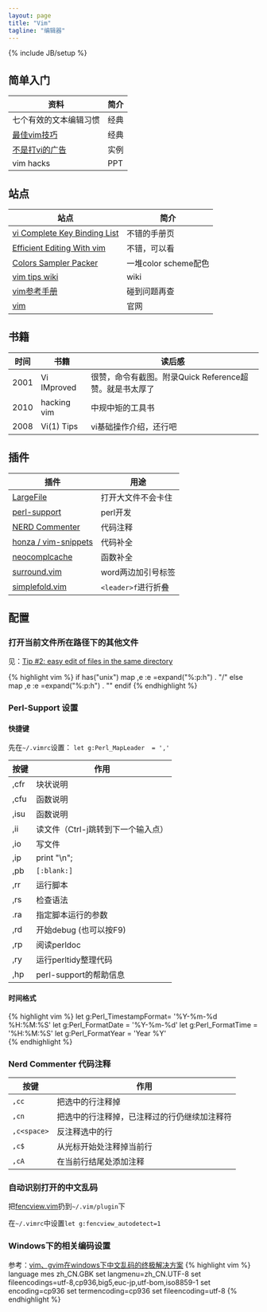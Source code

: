 ```yaml
---
layout: page
title: "Vim"
tagline: "编辑器"
---
```

{% include JB/setup %}

## 简单入门

| 资料 | 简介 |
| ---- | ---- |
| 七个有效的文本编辑习惯 | 经典
| [最佳vim技巧](http://bbs.byr.cn/wForum/elite.php?file=/groups/sci.faq/Linux/linuxSoftUsage/VI/M.1116044565.s0) | 经典
| [不是打vi的广告](http://greenisland.csie.nctu.edu.tw/wp/category/comuter/vim/) | 实例
| vim hacks | PPT

## 站点

| 站点 | 简介 |
| ---- | ---- |
| [vi Complete Key Binding List](http://hea-www.harvard.edu/%7Efine/Tech/vi.html) | 不错的手册页
| [Efficient Editing With vim](http://robertames.com/files/vim-editing.html) | 不错，可以看
| [Colors Sampler Packer](http://www.vim.org/scripts/script.php?script_id=625) | 一堆color scheme配色
| [vim tips wiki](http://vim.wikia.com/) | wiki
| [vim参考手册](http://vimcdoc.sourceforge.net/doc/) | 碰到问题再查
| [vim](http://www.vim.org) | 官网


## 书籍

| 时间 | 书籍 | 读后感 |
| ---- | ---- | ------ |
| 2001 | Vi IMproved | 很赞，命令有截图。附录Quick Reference超赞。就是书太厚了
| 2010 | hacking vim | 中规中矩的工具书
| 2008 | Vi(1) Tips | vi基础操作介绍，还行吧

## 插件

| 插件 | 用途 |
| ---- | ---- |
| [LargeFile](http://www.vim.org/scripts/script.php?script_id=1506) | 打开大文件不会卡住
| [perl-support](http://www.vim.org/script.php?script_id=556) | perl开发
| [NERD Commenter](http://www.vim.org/scripts/script.php?script_id=1218) | 代码注释
| [honza / vim-snippets](https://github.com/honza/vim-snippets) | 代码补全
| [neocomplcache](http://www.vim.org/scripts/script.php?script_id=2620) | 函数补全
| [surround.vim](http://www.vim.org/scripts/script.php?script_id=1697) | word两边加引号标签
| [simplefold.vim](http://www.vim.org/scripts/script.php?script_id=1868) | ``<leader>f``进行折叠

## 配置

### 打开当前文件所在路径下的其他文件

见：[Tip #2: easy edit of files in the same directory](http://www.vim.org/tips/tip.php?tip_id=2)

{% highlight vim %}
if has("unix") 
map ,e :e <C-R>=expand("%:p:h") . "/"<CR> 
else 
map ,e :e <C-R>=expand("%:p:h") . "\"<CR> 
endif 
{% endhighlight %}

### Perl-Support 设置

#### 快捷键

先在``~/.vimrc``设置： ``let g:Perl_MapLeader  = ','``

| 按键 | 作用 |
| ---- | ---- |
| ,cfr | 块状说明 |
| ,cfu | 函数说明 |
| ,isu | 函数说明 |
| ,ii | 读文件（Ctrl-j跳转到下一个输入点） |
| ,io | 写文件 |
| ,ip | print "\n"; |
| ,pb | ``[:blank:]`` |
| ,rr | 运行脚本 |
| ,rs | 检查语法 |
| .ra | 指定脚本运行的参数 |
| ,rd | 开始debug (也可以按F9) |
| ,rp | 阅读perldoc |
| ,ry | 运行perltidy整理代码 |
| ,hp | perl-support的帮助信息 |

#### 时间格式

{% highlight vim %}
let g:Perl_TimestampFormat= '%Y-%m-%d %H:%M:%S'
let g:Perl_FormatDate            = '%Y-%m-%d'
let g:Perl_FormatTime            = '%H:%M:%S'
let g:Perl_FormatYear            = 'Year %Y'   
{% endhighlight %}

### Nerd Commenter 代码注释
| 按键 | 作用 |
| ---- | ---- |
| ``,cc`` |	把选中的行注释掉
| ``,cn`` |	把选中的行注释掉，已注释过的行仍继续加注释符
| ``,c<space>`` | 反注释选中的行
| ``,c$`` | 从光标开始处注释掉当前行
| ``,cA`` | 在当前行结尾处添加注释

### 自动识别打开的中文乱码
把[fencview.vim](http://www.vim.org/scripts/script.php?script_id=1708)扔到``~/.vim/plugin``下

在``~/.vimrc``中设置``let g:fencview_autodetect=1``

###  Windows下的相关编码设置

参考：[vim、gvim在windows下中文乱码的终极解决方案](http://blog.csdn.net/rehung/archive/2007/09/21/1794293.aspx)
{% highlight vim %}
language mes zh_CN.GBK
set langmenu=zh_CN.UTF-8
set fileencodings=utf-8,cp936,big5,euc-jp,utf-bom,iso8859-1
set encoding=cp936
set termencoding=cp936
set fileencoding=utf-8
{% endhighlight %}
